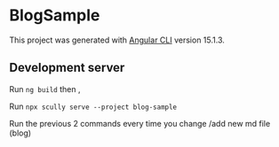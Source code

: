 # BlogSample

This project was generated with [Angular CLI](https://github.com/angular/angular-cli) version 15.1.3.

## Development server

Run `ng build` then ,

Run `npx scully serve --project blog-sample`

Run the previous 2 commands every time you change /add new md file (blog)